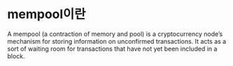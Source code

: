 # mempool이란

A mempool (a contraction of memory and pool) is a cryptocurrency node’s mechanism for storing information on unconfirmed transactions. It acts as a sort of waiting room for transactions that have not yet been included in a block.